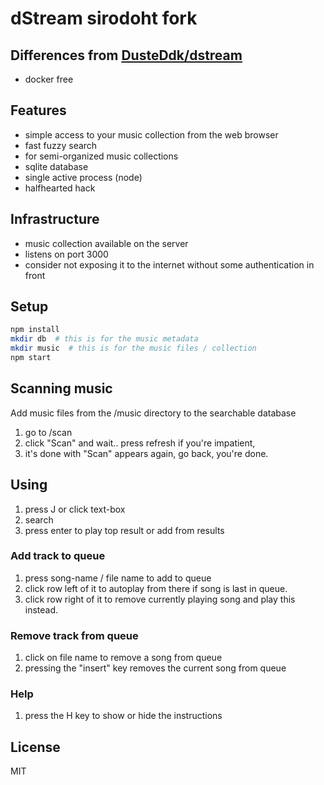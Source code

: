 # dStream sirodoht fork

## Differences from [DusteDdk/dstream](https://github.com/DusteDdk/dstream)

* docker free

## Features

* simple access to your music collection from the web browser
* fast fuzzy search
* for semi-organized music collections
* sqlite database
* single active process (node)
* halfhearted hack

## Infrastructure

* music collection available on the server
* listens on port 3000
* consider not exposing it to the internet without some authentication in front

## Setup

```sh
npm install
mkdir db  # this is for the music metadata
mkdir music  # this is for the music files / collection
npm start
```

## Scanning music

Add music files from the /music directory to the searchable database

1. go to /scan
1. click "Scan" and wait.. press refresh if you're impatient,
1. it's done with "Scan" appears again, go back, you're done.

## Using

1. press J or click text-box
1. search
1. press enter to play top result or add from results

### Add track to queue

1. press song-name / file name to add to queue
1. click row left of it to autoplay from there if song is last in queue.
1. click row right of it to remove currently playing song and play this instead.

### Remove track from queue

1. click on file name to remove a song from queue
1. pressing the "insert" key removes the current song from queue

### Help

1. press the H key to show or hide the instructions

## License

MIT
